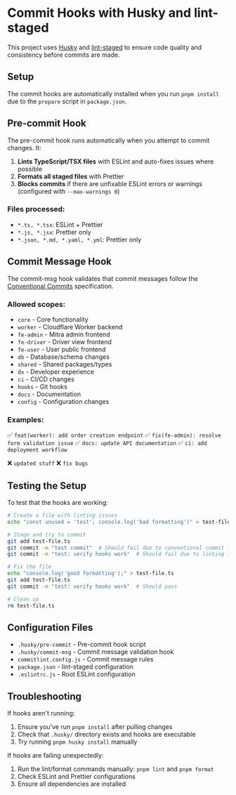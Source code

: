 # Commit Hooks with Husky and lint-staged

This project uses [Husky](https://typicode.github.io/husky/) and [lint-staged](https://github.com/okonet/lint-staged) to ensure code quality and consistency before commits are made.

## Setup

The commit hooks are automatically installed when you run `pnpm install` due to the `prepare` script in `package.json`.

## Pre-commit Hook

The pre-commit hook runs automatically when you attempt to commit changes. It:

1. **Lints TypeScript/TSX files** with ESLint and auto-fixes issues where possible
2. **Formats all staged files** with Prettier
3. **Blocks commits** if there are unfixable ESLint errors or warnings (configured with `--max-warnings 0`)

### Files processed:

- `*.ts, *.tsx`: ESLint + Prettier
- `*.js, *.jsx`: Prettier only
- `*.json, *.md, *.yaml, *.yml`: Prettier only

## Commit Message Hook

The commit-msg hook validates that commit messages follow the [Conventional Commits](https://conventionalcommits.org/) specification.

### Allowed scopes:

- `core` - Core functionality
- `worker` - Cloudflare Worker backend
- `fe-admin` - Mitra admin frontend
- `fe-driver` - Driver view frontend
- `fe-user` - User public frontend
- `db` - Database/schema changes
- `shared` - Shared packages/types
- `dx` - Developer experience
- `ci` - CI/CD changes
- `hooks` - Git hooks
- `docs` - Documentation
- `config` - Configuration changes

### Examples:

✅ `feat(worker): add order creation endpoint`
✅ `fix(fe-admin): resolve form validation issue`
✅ `docs: update API documentation`
✅ `ci: add deployment workflow`

❌ `updated stuff`
❌ `fix bugs`

## Testing the Setup

To test that the hooks are working:

```bash
# Create a file with linting issues
echo "const unused = 'test'; console.log('bad formatting')" > test-file.ts

# Stage and try to commit
git add test-file.ts
git commit -m "test commit"  # Should fail due to conventional commit format
git commit -m "test: verify hooks work"  # Should fail due to linting issues

# Fix the file
echo "console.log('good formatting');" > test-file.ts
git add test-file.ts
git commit -m "test: verify hooks work"  # Should pass

# Clean up
rm test-file.ts
```

## Configuration Files

- `.husky/pre-commit` - Pre-commit hook script
- `.husky/commit-msg` - Commit message validation hook
- `commitlint.config.js` - Commit message rules
- `package.json` - lint-staged configuration
- `.eslintrc.js` - Root ESLint configuration

## Troubleshooting

If hooks aren't running:

1. Ensure you've run `pnpm install` after pulling changes
2. Check that `.husky/` directory exists and hooks are executable
3. Try running `pnpm husky install` manually

If hooks are failing unexpectedly:

1. Run the lint/format commands manually: `pnpm lint` and `pnpm format`
2. Check ESLint and Prettier configurations
3. Ensure all dependencies are installed

